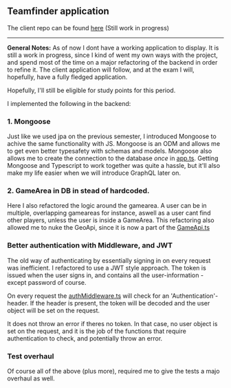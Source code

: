 ## Teamfinder application

The client repo can be found [here](https://github.com/dublo144/fsjs-teamfinder-client) (Still work in progress)

---

**General Notes:**
As of now I dont have a working application to display. It is still a work in progress, since I kind of went my own ways with the project, and spend most of the time on a major refactoring of the backend in order to refine it.
The client application will follow, and at the exam I will, hopefully, have a fully fledged application.

Hopefully, I'll still be eligible for study points for this period.

I implemented the following in the backend:

### 1. Mongoose

Just like we used jpa on the previous semester, I introduced Mongoose to achive the same functionality with JS. Mongoose is an ODM and allows me to get even better typesafety with schemas and models.
Mongoose also allows me to create the connection to the database _once_ in [app.ts](https://github.com/dublo144/fsjs-teamfinder-backend/blob/master/src/app.ts). Getting Mongoose and Typescript to work together was quite a hassle, but it'll also make my life easier when we will introduce GraphQL later on.

### 2. GameArea in DB in stead of hardcoded.

Here I also refactored the logic around the gamearea. A user can be in multiple, overlapping gameareas for instance, aswell as a user cant find other players, unless the user is inside a GameArea.
This refactoring also allowed me to nuke the GeoApi, since it is now a part of the [GameApi.ts](https://github.com/dublo144/fsjs-teamfinder-backend/blob/master/src/routes/gameAPI.ts)

### Better authentication with Middleware, and JWT

The old way of authenticating by essentially signing in on every request was inefficient.
I refactored to use a JWT style approach. The token is issued when the user signs in, and contains all the user-information - except password of course.

On every request the [authMiddleware.ts](https://github.com/dublo144/fsjs-teamfinder-backend/blob/master/src/middlewares/authMiddleware.ts) will check for an 'Authentication'-header. If the header is present, the token will be decoded and the user object will be set on the request.

It does not throw an error if theres no token. In that case, no user object is set on the request, and it is the job of the functions that require authentication to check, and potentially throw an error.

### Test overhaul

Of course all of the above (plus more), required me to give the tests a majo overhaul as well.
